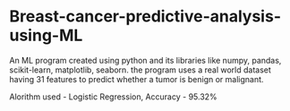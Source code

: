 # Breast-cancer-predictive-analysis-using-ML
An ML program created using python and its libraries like numpy, pandas, scikit-learn, matplotlib, seaborn.
the program uses a real world dataset having 31 features to predict whether a tumor is benign or malignant.

Alorithm used - Logistic Regression,
Accuracy - 95.32%
